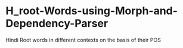 # H_root-Words-using-Morph-and-Dependency-Parser
Hindi Root words in different contexts on the basis of their POS
